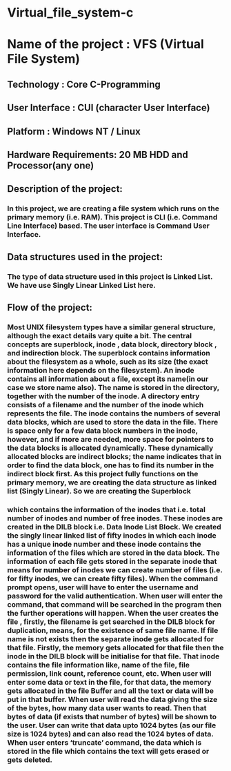 # Virtual_file_system-c
# Name of the project  : VFS (Virtual File System) 
## Technology   : Core C-Programming 
## User Interface  : CUI (character User Interface) 
## Platform   : Windows NT / Linux 
## Hardware Requirements: 20 MB HDD and Processor(any one)  
## Description of the project:  
  ### In this project, we are creating a file system which runs on the primary memory (i.e. RAM). This project is CLI (i.e. Command Line Interface) based. The user interface is Command User Interface.  
## Data structures used in the project:   
  ### The type of data structure used in this project is Linked List. We have use Singly Linear Linked List here.  
## Flow of the project:  
### Most UNIX filesystem types have a similar general structure, although the exact details vary quite a bit. The central concepts are superblock, inode , data block, directory block , and indirection block. The superblock contains information about the filesystem as a whole, such as its size (the exact information here depends on the filesystem). An inode contains all information about a file, except its name(in our case we store name also). The name is stored in the directory, together with the number of the inode. A directory entry consists of a filename and the number of the inode which represents the file. The inode contains the numbers of several data blocks, which are used to store the data in the file. There is space only for a few data block numbers in the inode, however, and if more are needed, more space for pointers to the data blocks is allocated dynamically. These dynamically allocated blocks are indirect blocks; the name indicates that in order to find the data block, one has to find its number in the indirect block first.   As this project fully functions on the primary memory, we are creating the data structure as linked list (Singly Linear). So we are creating the Superblock 
### which contains the information of the inodes that i.e. total number of inodes and number of free inodes. These inodes are created in the DILB block i.e. Data Inode List Block. We created the singly linear linked list of fifty inodes in which each inode has a unique inode number and these inode contains the information of the files which are stored in the data block. The information of each file gets stored in the separate inode that means for number of inodes we can create number of files (i.e. for fifty inodes, we can create fifty files).   When the command prompt opens, user will have to enter the username and password for the valid authentication. When user will enter the command, that command will be searched in the program then the further operations will happen.   When the user creates the file , firstly, the filename is get searched in the DILB block for duplication, means, for the existence of same file name. If file name is not exists then the separate inode gets allocated for that file. Firstly, the memory gets allocated for that file then the inode in the DILB block will be initialise for that file. That inode contains the file information like, name of the file, file permission, link count, reference count, etc. When user will enter some data or text in the file, for that data, the memory gets allocated in the file Buffer and all the text or data will be put in that buffer. When user will read the data giving the size of the bytes, how many data user wants to read. Then that bytes of data (if exists that number of bytes) will be shown to the user. User can write that data upto 1024 bytes (as our file size is 1024 bytes) and can also read the 1024 bytes of data.    When user enters ‘truncate’ command, the data which is stored in the file which contains the text will gets erased or gets deleted.
